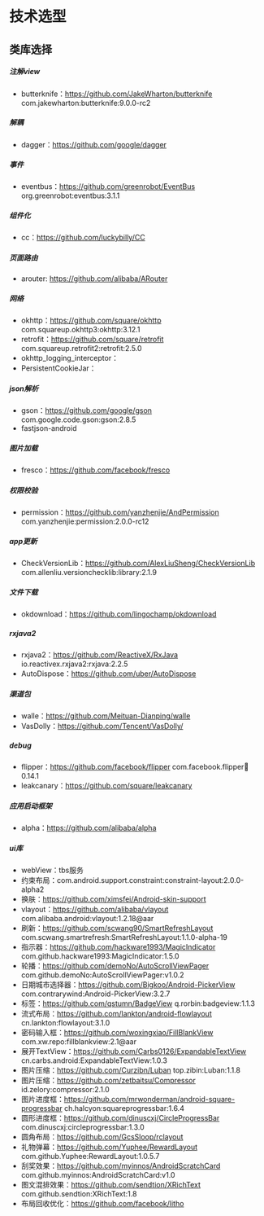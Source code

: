 
# 技术选型


## 类库选择

##### 注解view
- butterknife：https://github.com/JakeWharton/butterknife com.jakewharton:butterknife:9.0.0-rc2

##### 解耦
- dagger：https://github.com/google/dagger

##### 事件
- eventbus：https://github.com/greenrobot/EventBus org.greenrobot:eventbus:3.1.1

##### 组件化
- cc：https://github.com/luckybilly/CC

##### 页面路由
- arouter: https://github.com/alibaba/ARouter

##### 网络
- okhttp：https://github.com/square/okhttp com.squareup.okhttp3:okhttp:3.12.1
- retrofit：https://github.com/square/retrofit com.squareup.retrofit2:retrofit:2.5.0
- okhttp_logging_interceptor：
- PersistentCookieJar：

##### json解析
- gson：https://github.com/google/gson com.google.code.gson:gson:2.8.5
- fastjson-android

##### 图片加载
- fresco：https://github.com/facebook/fresco

##### 权限校验
- permission：https://github.com/yanzhenjie/AndPermission com.yanzhenjie:permission:2.0.0-rc12

##### app更新
- CheckVersionLib：https://github.com/AlexLiuSheng/CheckVersionLib  com.allenliu.versionchecklib:library:2.1.9

##### 文件下载
- okdownload：https://github.com/lingochamp/okdownload

##### rxjava2
- rxjava2：https://github.com/ReactiveX/RxJava io.reactivex.rxjava2:rxjava:2.2.5
- AutoDispose：https://github.com/uber/AutoDispose

##### 渠道包
- walle：https://github.com/Meituan-Dianping/walle
- VasDolly：https://github.com/Tencent/VasDolly/

##### debug
- flipper：https://github.com/facebook/flipper com.facebook.flipper:flipper:0.14.1
- leakcanary：https://github.com/square/leakcanary

##### 应用启动框架
- alpha：https://github.com/alibaba/alpha

##### ui库
- webView：tbs服务
- 约束布局：com.android.support.constraint:constraint-layout:2.0.0-alpha2
- 换肤：https://github.com/ximsfei/Android-skin-support
- vlayout：https://github.com/alibaba/vlayout com.alibaba.android:vlayout:1.2.18@aar
- 刷新：https://github.com/scwang90/SmartRefreshLayout  com.scwang.smartrefresh:SmartRefreshLayout:1.1.0-alpha-19
- 指示器：https://github.com/hackware1993/MagicIndicator com.github.hackware1993:MagicIndicator:1.5.0
- 轮播：https://github.com/demoNo/AutoScrollViewPager com.github.demoNo:AutoScrollViewPager:v1.0.2
- 日期城市选择器：https://github.com/Bigkoo/Android-PickerView com.contrarywind:Android-PickerView:3.2.7
- 标签：https://github.com/qstumn/BadgeView q.rorbin:badgeview:1.1.3
- 流式布局：https://github.com/lankton/android-flowlayout cn.lankton:flowlayout:3.1.0
- 密码输入框：https://github.com/woxingxiao/FillBlankView com.xw.repo:fillblankview:2.1@aar
- 展开TextView：https://github.com/Carbs0126/ExpandableTextView cn.carbs.android:ExpandableTextView:1.0.3
- 图片压缩：https://github.com/Curzibn/Luban top.zibin:Luban:1.1.8
- 图片压缩：https://github.com/zetbaitsu/Compressor id.zelory:compressor:2.1.0
- 图片进度框：https://github.com/mrwonderman/android-square-progressbar ch.halcyon:squareprogressbar:1.6.4
- 圆形进度框：https://github.com/dinuscxj/CircleProgressBar com.dinuscxj:circleprogressbar:1.3.0
- 圆角布局：https://github.com/GcsSloop/rclayout
- 礼物弹幕：https://github.com/Yuphee/RewardLayout com.github.Yuphee:RewardLayout:1.0.5.7
- 刮奖效果：https://github.com/myinnos/AndroidScratchCard com.github.myinnos:AndroidScratchCard:v1.0
- 图文混排效果：https://github.com/sendtion/XRichText com.github.sendtion:XRichText:1.8
- 布局回收优化：https://github.com/facebook/litho

